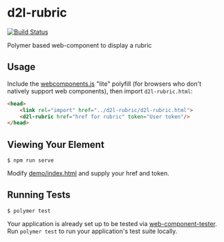 # d2l-rubric
[![Build Status](https://travis-ci.com/Brightspace/d2l-rubric.svg?token=ZYvPKniByWFPuyqz8hm5&branch=master)](https://travis-ci.com/Brightspace/d2l-rubric)

Polymer based web-component to display a rubric

## Usage
Include the [webcomponents.js](http://webcomponents.org/polyfills/) "lite" polyfill (for browsers who don't natively support web components), then import `d2l-rubric.html`:

```html
<head>
	<link rel="import" href="../d2l-rubric/d2l-rubric.html">
	<d2l-rubric href="href for rubric" token="User token"/>
</head>
```

## Viewing Your Element

```
$ npm run serve
```

Modify [demo/index.html](https://github.com/Brightspace/d2l-rubric/blob/master/demo/index.html) and supply your href and token.

## Running Tests

```
$ polymer test
```

Your application is already set up to be tested via [web-component-tester](https://github.com/Polymer/web-component-tester). Run `polymer test` to run your application's test suite locally.

